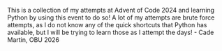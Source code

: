 This is a collection of my attempts at Advent of Code 2024 and learning Python 
by using this event to do so! A lot of my attempts are brute force attempts,
as I do not know any of the quick shortcuts that Python has available, but I
will be trying to learn those as I attempt the days! - Cade Martin, OBU 2026
